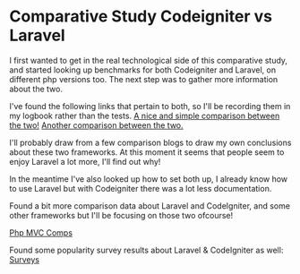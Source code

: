 # Comparative Study Codeigniter vs Laravel
I first wanted to get in the real technological side of this comparative study, and started looking up benchmarks for both Codeigniter and Laravel, on different php versions too. 
The next step was to gather more information about the two.

I've found the following links that pertain to both, so I'll be recording them in my logbook rather than the tests. 
<a href="https://www.codeclouds.com/blog/laravel-vs-codeigniter-a-difficult-choice/">A nice and simple comparison between the two!</a>
<a href="https://www.slant.co/versus/3756/9622/~codeigniter_vs_laravel-5">Another comparison between the two.</a>

I'll probably draw from a few comparison blogs to draw my own conclusions about these two frameworks. At this moment it seems that people seem to enjoy Laravel a lot more, I'll find out why!

In the meantime I've also looked up how to set both up, I already know how to use Laravel but with Codeigniter there was a lot less documentation. 

Found a bit more comparison data about Laravel and CodeIgniter, and some other frameworks but I'll be focusing on those two ofcourse!

<a href="https://medium.com/@asked_io/php-mvc-framework-showdown-7-1-performance-2da52ac9fcba">Php MVC Comps</a>

Found some popularity survey results about Laravel & CodeIgniter as well:
<a href="https://www.sitepoint.com/best-php-framework-2015-sitepoint-survey-results/">Surveys</a>



